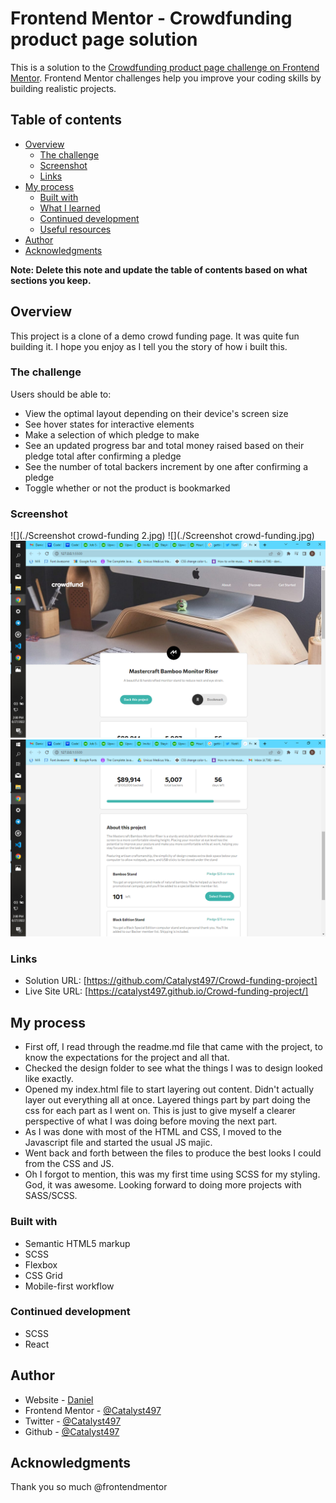 # Frontend Mentor - Crowdfunding product page solution

This is a solution to the [Crowdfunding product page challenge on Frontend Mentor](https://www.frontendmentor.io/challenges/crowdfunding-product-page-7uvcZe7ZR). Frontend Mentor challenges help you improve your coding skills by building realistic projects.

## Table of contents

- [Overview](#overview)
  - [The challenge](#the-challenge)
  - [Screenshot](#screenshot)
  - [Links](#links)
- [My process](#my-process)
  - [Built with](#built-with)
  - [What I learned](#what-i-learned)
  - [Continued development](#continued-development)
  - [Useful resources](#useful-resources)
- [Author](#author)
- [Acknowledgments](#acknowledgments)

**Note: Delete this note and update the table of contents based on what sections you keep.**

## Overview

This project is a clone of a demo crowd funding page. It was quite fun building it. I hope you enjoy as I tell you the story of how i built this.

### The challenge

Users should be able to:

- View the optimal layout depending on their device's screen size
- See hover states for interactive elements
- Make a selection of which pledge to make
- See an updated progress bar and total money raised based on their pledge total after confirming a pledge
- See the number of total backers increment by one after confirming a pledge
- Toggle whether or not the product is bookmarked

### Screenshot

![](./Screenshot crowd-funding 2.jpg)
![](./Screenshot crowd-funding.jpg)
![](./Screenshot.png)
![](./Screenshot1.png)

### Links

- Solution URL: [https://github.com/Catalyst497/Crowd-funding-project]
- Live Site URL: [https://catalyst497.github.io/Crowd-funding-project/]

## My process

- First off, I read through the readme.md file that came with the project, to know the expectations for the project and all that.
- Checked the design folder to see what the things I was to design looked like exactly.
- Opened my index.html file to start layering out content.
  Didn't actually layer out everything all at once. Layered things part by part doing the css for each part as I went on. This is just to give myself a clearer perspective of what I was doing before moving the next part.
- As I was done with most of the HTML and CSS, I moved to the Javascript file and started the usual JS majic.
- Went back and forth between the files to produce the best looks I could from the CSS and JS.
- Oh I forgot to mention, this was my first time using SCSS for my styling. God, it was awesome. Looking forward to doing more projects with SASS/SCSS.

### Built with

- Semantic HTML5 markup
- SCSS
- Flexbox
- CSS Grid
- Mobile-first workflow

### Continued development

- SCSS
- React

## Author

- Website - [Daniel](https://www.frontendmentor.io/profile/Catalyst497)
- Frontend Mentor - [@Catalyst497](https://www.frontendmentor.io/profile/Catalyst497)
- Twitter - [@Catalyst497](https://twitter.com/Catalyst497)
- Github - [@Catalyst497](https://github.com/Catalyst497)

## Acknowledgments

Thank you so much @frontendmentor
